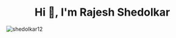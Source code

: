 <h1 align="center">Hi 👋, I'm Rajesh Shedolkar</h1>

<!--
<p align="left"> <img src="https://komarev.com/ghpvc/?username=shedolkar12&label=Profile%20views&color=0e75b6&style=flat" alt="shedolkar12" /> </p>

<p align="left"> <a href="https://github.com/ryo-ma/github-profile-trophy"><img src="https://github-profile-trophy.vercel.app/?username=shedolkar12" alt="shedolkar12" /></a> </p>

- 🔭 I’m currently working on **Python, NodeJS, React and bunch of other new tech**
-->

<!--
**shedolkar12/shedolkar12** is a ✨ _special_ ✨ repository because its `README.md` (this file) appears on your GitHub profile.

Here are some ideas to get you started:

- 🔭 I’m currently working on ...
- 🌱 I’m currently learning ...
- 👯 I’m looking to collaborate on ...
- 🤔 I’m looking for help with ...
- 💬 Ask me about ...
- 📫 How to reach me: ...
- 😄 Pronouns: ...
- ⚡ Fun fact: ...
-->
<p><img align="center" src="https://github-readme-streak-stats.herokuapp.com/?user=shedolkar12&" alt="shedolkar12" /></p>
